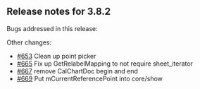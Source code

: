## Release notes for 3.8.2

Bugs addressed in this release:

Other changes:

* [#653](../../issues/653) Clean up point picker
* [#665](../../665) Fix up GetRelabelMapping to not require sheet_iterator
* [#667](../../667) remove CalChartDoc begin and end
* [#669](../../669) Put mCurrentReferencePoint into core/show

